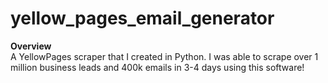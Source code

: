 # yellow_pages_email_generator
**Overview**<br>
A YellowPages scraper that I created in Python. I was able to scrape over 1 million business leads and 400k emails in 3-4 days using this software!
